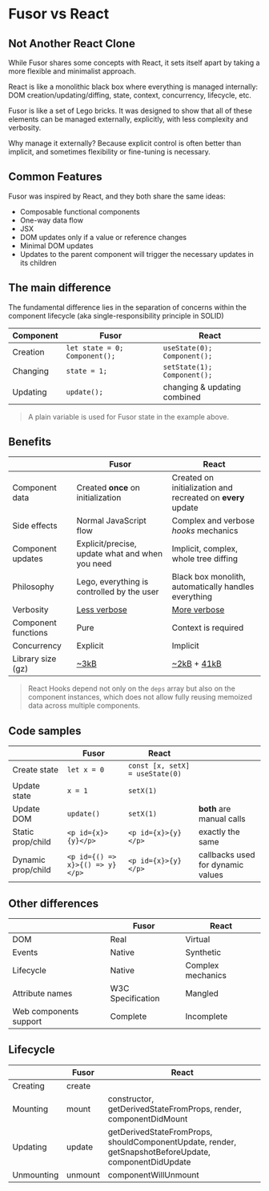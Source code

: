 # Fusor vs React

## Not Another React Clone

While Fusor shares some concepts with React, it sets itself apart by taking a more flexible and minimalist approach.

React is like a monolithic black box where everything is managed internally: DOM creation/updating/diffing, state, context, concurrency, lifecycle, etc.

Fusor is like a set of Lego bricks. It was designed to show that all of these elements can be managed externally, explicitly, with less complexity and verbosity.

Why manage it externally? Because explicit control is often better than implicit, and sometimes flexibility or fine-tuning is necessary.

## Common Features

Fusor was inspired by React, and they both share the same ideas:

- Composable functional components
- One-way data flow
- JSX
- DOM updates only if a value or reference changes
- Minimal DOM updates
- Updates to the parent component will trigger the necessary updates in its children

## The main difference

The fundamental difference lies in the separation of concerns within the component lifecycle (aka single-responsibility principle in SOLID)

| Component | Fusor                         | React                        |
| --------- | ----------------------------- | ---------------------------- |
| Creation  | `let state = 0; Component();` | `useState(0); Component();`  |
| Changing  | `state = 1;`                  | `setState(1); Component();`  |
| Updating  | `update();`                   | changing & updating combined |

<!-- https://legacy.reactjs.org/docs/reconciliation.html -->

> A plain variable is used for Fusor state in the example above.

## Benefits

|                     | Fusor                                                       | React                                                                                                             |
| ------------------- | ----------------------------------------------------------- | ----------------------------------------------------------------------------------------------------------------- |
| Component data      | Created **once** on initialization                          | Created on initialization and recreated on **every** update                                                       |
| Side effects        | Normal JavaScript flow                                      | Complex and verbose _hooks_ mechanics                                                                             |
| Component updates   | Explicit/precise, update what and when you need             | Implicit, complex, whole tree diffing                                                                             |
| Philosophy          | Lego, everything is controlled by the user                  | Black box monolith, automatically handles everything                                                              |
| Verbosity           | [Less verbose](fusor-vs-react-verbosity.md)                 | [More verbose](fusor-vs-react-verbosity.md)                                                                       |
| Component functions | Pure                                                        | Context is required                                                                                               |
| Concurrency         | Explicit                                                    | Implicit                                                                                                          |
| Library size (gz)   | [~3kB](https://bundlephobia.com/package/@fusorjs/dom@2.5.1) | [~2kB](https://bundlephobia.com/package/react@18.3.1) + [41kB](https://bundlephobia.com/package/react-dom@18.3.1) |

> React Hooks depend not only on the `deps` array but also on the component instances, which does not allow fully reusing memoized data across multiple components.

## Code samples

|                    | Fusor                           | React                           |                                   |
| ------------------ | ------------------------------- | ------------------------------- | --------------------------------- |
| Create state       | `let x = 0`                     | `const [x, setX] = useState(0)` |                                   |
| Update state       | `x = 1`                         | `setX(1)`                       |                                   |
| Update DOM         | `update()`                      | `setX(1)`                       | **both** are manual calls         |
| Static prop/child  | `<p id={x}>{y}</p>`             | `<p id={x}>{y}</p>`             | exactly the same                  |
| Dynamic prop/child | `<p id={() => x}>{() => y}</p>` | `<p id={x}>{y}</p>`             | callbacks used for dynamic values |

## Other differences

|                        | Fusor             | React             |
| ---------------------- | ----------------- | ----------------- |
| DOM                    | Real              | Virtual           |
| Events                 | Native            | Synthetic         |
| Lifecycle              | Native            | Complex mechanics |
| Attribute names        | W3C Specification | Mangled           |
| Web components support | Complete          | Incomplete        |

## Lifecycle

|            | Fusor   | React                                                                                                |
| ---------- | ------- | ---------------------------------------------------------------------------------------------------- |
| Creating   | create  |                                                                                                      |
| Mounting   | mount   | constructor, getDerivedStateFromProps, render, componentDidMount                                     |
| Updating   | update  | getDerivedStateFromProps, shouldComponentUpdate, render, getSnapshotBeforeUpdate, componentDidUpdate |
| Unmounting | unmount | componentWillUnmount                                                                                 |
